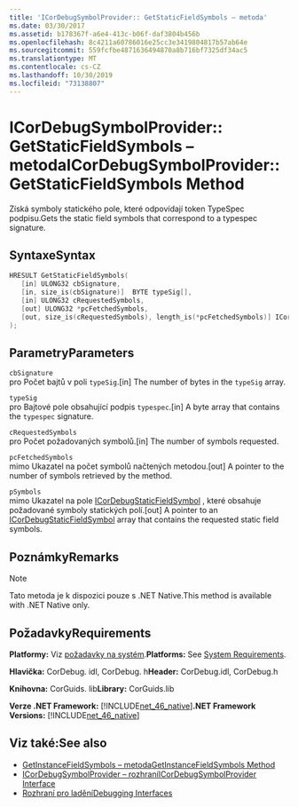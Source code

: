```yaml
---
title: 'ICorDebugSymbolProvider:: GetStaticFieldSymbols – metoda'
ms.date: 03/30/2017
ms.assetid: b178367f-a6e4-413c-b06f-daf3804b456b
ms.openlocfilehash: 8c4211a60786016e25cc3e3419804817b57ab64e
ms.sourcegitcommit: 559fcfbe4871636494870a8b716bf7325df34ac5
ms.translationtype: MT
ms.contentlocale: cs-CZ
ms.lasthandoff: 10/30/2019
ms.locfileid: "73138807"
---
```

# <a name="icordebugsymbolprovidergetstaticfieldsymbols-method"></a><span data-ttu-id="c705f-102">ICorDebugSymbolProvider:: GetStaticFieldSymbols – metoda</span><span class="sxs-lookup"><span data-stu-id="c705f-102">ICorDebugSymbolProvider::GetStaticFieldSymbols Method</span></span>
<span data-ttu-id="c705f-103">Získá symboly statického pole, které odpovídají token TypeSpec podpisu.</span><span class="sxs-lookup"><span data-stu-id="c705f-103">Gets the static field symbols that correspond to a typespec signature.</span></span>  
  
## <a name="syntax"></a><span data-ttu-id="c705f-104">Syntaxe</span><span class="sxs-lookup"><span data-stu-id="c705f-104">Syntax</span></span>  
  
```cpp  
HRESULT GetStaticFieldSymbols(  
   [in] ULONG32 cbSignature,  
   [in, size_is(cbSignature)]  BYTE typeSig[],  
   [in] ULONG32 cRequestedSymbols,  
   [out] ULONG32 *pcFetchedSymbols,  
   [out, size_is(cRequestedSymbols), length_is(*pcFetchedSymbols)] ICorDebugStaticFieldSymbol *pSymbols[]  
);  
```  
  
## <a name="parameters"></a><span data-ttu-id="c705f-105">Parametry</span><span class="sxs-lookup"><span data-stu-id="c705f-105">Parameters</span></span>  
 `cbSignature`  
 <span data-ttu-id="c705f-106">pro Počet bajtů v poli `typeSig`.</span><span class="sxs-lookup"><span data-stu-id="c705f-106">[in] The number of bytes in the `typeSig` array.</span></span>  
  
 `typeSig`  
 <span data-ttu-id="c705f-107">pro Bajtové pole obsahující podpis `typespec`.</span><span class="sxs-lookup"><span data-stu-id="c705f-107">[in] A byte array that contains the `typespec` signature.</span></span>  
  
 `cRequestedSymbols`  
 <span data-ttu-id="c705f-108">pro Počet požadovaných symbolů.</span><span class="sxs-lookup"><span data-stu-id="c705f-108">[in] The number of symbols requested.</span></span>  
  
 `pcFetchedSymbols`  
 <span data-ttu-id="c705f-109">mimo Ukazatel na počet symbolů načtených metodou.</span><span class="sxs-lookup"><span data-stu-id="c705f-109">[out] A pointer to the number of symbols retrieved by the method.</span></span>  
  
 `pSymbols`  
 <span data-ttu-id="c705f-110">mimo Ukazatel na pole [ICorDebugStaticFieldSymbol](../../../../docs/framework/unmanaged-api/debugging/icordebugstaticfieldsymbol-interface.md) , které obsahuje požadované symboly statických polí.</span><span class="sxs-lookup"><span data-stu-id="c705f-110">[out] A pointer to an [ICorDebugStaticFieldSymbol](../../../../docs/framework/unmanaged-api/debugging/icordebugstaticfieldsymbol-interface.md) array that contains the requested static field symbols.</span></span>  
  
## <a name="remarks"></a><span data-ttu-id="c705f-111">Poznámky</span><span class="sxs-lookup"><span data-stu-id="c705f-111">Remarks</span></span>  
  
> [!NOTE]
> <span data-ttu-id="c705f-112">Tato metoda je k dispozici pouze s .NET Native.</span><span class="sxs-lookup"><span data-stu-id="c705f-112">This method is available with .NET Native only.</span></span>  
  
## <a name="requirements"></a><span data-ttu-id="c705f-113">Požadavky</span><span class="sxs-lookup"><span data-stu-id="c705f-113">Requirements</span></span>  
 <span data-ttu-id="c705f-114">**Platformy:** Viz [požadavky na systém](../../../../docs/framework/get-started/system-requirements.md).</span><span class="sxs-lookup"><span data-stu-id="c705f-114">**Platforms:** See [System Requirements](../../../../docs/framework/get-started/system-requirements.md).</span></span>  
  
 <span data-ttu-id="c705f-115">**Hlavička:** CorDebug. idl, CorDebug. h</span><span class="sxs-lookup"><span data-stu-id="c705f-115">**Header:** CorDebug.idl, CorDebug.h</span></span>  
  
 <span data-ttu-id="c705f-116">**Knihovna:** CorGuids. lib</span><span class="sxs-lookup"><span data-stu-id="c705f-116">**Library:** CorGuids.lib</span></span>  
  
 <span data-ttu-id="c705f-117">**Verze .NET Framework:** [!INCLUDE[net_46_native](../../../../includes/net-46-native-md.md)]</span><span class="sxs-lookup"><span data-stu-id="c705f-117">**.NET Framework Versions:** [!INCLUDE[net_46_native](../../../../includes/net-46-native-md.md)]</span></span>  
  
## <a name="see-also"></a><span data-ttu-id="c705f-118">Viz také:</span><span class="sxs-lookup"><span data-stu-id="c705f-118">See also</span></span>

- [<span data-ttu-id="c705f-119">GetInstanceFieldSymbols – metoda</span><span class="sxs-lookup"><span data-stu-id="c705f-119">GetInstanceFieldSymbols Method</span></span>](../../../../docs/framework/unmanaged-api/debugging/icordebugsymbolprovider-getinstancefieldsymbols-method.md)
- [<span data-ttu-id="c705f-120">ICorDebugSymbolProvider – rozhraní</span><span class="sxs-lookup"><span data-stu-id="c705f-120">ICorDebugSymbolProvider Interface</span></span>](../../../../docs/framework/unmanaged-api/debugging/icordebugsymbolprovider-interface.md)
- [<span data-ttu-id="c705f-121">Rozhraní pro ladění</span><span class="sxs-lookup"><span data-stu-id="c705f-121">Debugging Interfaces</span></span>](../../../../docs/framework/unmanaged-api/debugging/debugging-interfaces.md)
